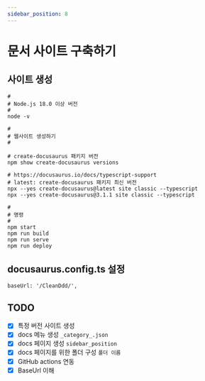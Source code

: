 ```yaml
---
sidebar_position: 8
---
```


# 문서 사이트 구축하기

## 사이트 생성
```shell
#
# Node.js 18.0 이상 버전
#
node -v

#
# 웹사이트 생성하기
#

# create-docusaurus 패키지 버전
npm show create-docusaurus versions

# https://docusaurus.io/docs/typescript-support
# latest: create-docusaurus 패키지 최신 버전
npx --yes create-docusaurus@latest site classic --typescript
npx --yes create-docusaurus@3.1.1 site classic --typescript

#
# 명령
#
npm start
npm run build
npm run serve
npm run deploy
```

## docusaurus.config.ts 설정
```
baseUrl: '/CleanDdd/',
```

## TODO
- [X] 특정 버전 사이트 생성
- [X] docs 메뉴 생성 `_category_.json`
- [x] docs 페이지 생성 `sidebar_position`
- [x] docs 페이지를 위한 폴더 구성 `폴더 이름`
- [x] GitHub actions 연동
- [x] BaseUrl 이해
